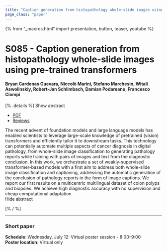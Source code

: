 ```yaml
---
title: "Caption generation from histopathology whole-slide images using pre-trained transformers"
page_class: "paper"
---
```


{% from "_macros.html" import presentation, button, teaser, youtube %}

# S085 - Caption generation from histopathology whole-slide images using pre-trained transformers

#### Bryan Cardenas Guevara, Niccolò Marini, Stefano Marchesin, Witali Aswolinskiy, Robert-Jan Schlimbach, Damian Podareanu, Francesco Ciompi


[% .details %]
<a class="toggle_visibility" data-selector=".abstract" data-level="3">Show abstract</a>
- <a href="https://openreview.net/pdf?id=gpsfGAOUs58">PDF</a>
- <a href="https://openreview.net/forum?id=gpsfGAOUs58">Reviews</a>

<p>
    <span class="abstract">
        The recent advent of foundation models and large language models has enabled scientists to leverage large-scale knowledge of pretrained (vision) transformers and efficiently tailor it to downstream tasks. This technology can potentially automate multiple aspects of cancer diagnosis in digital pathology, from whole-slide image classification to generating pathology reports while training with pairs of images and text from the diagnostic conclusion. In this work, we orchestrate a set of weakly-supervised transformer-based models with a first aim to address both whole-slide image classification and captioning, addressing the automatic generation of the conclusion of pathology reports in the form of image captions. We report our first results on a multicentric multilingual dataset of colon polyps and biopsies. We achieve high diagnostic accuracy with no supervision and cheap computational adaptation.
        <br>
        <span class="actions"><a class="toggle_visibility" data-level="2">Hide abstract</a></span>
    </span>
</p>
[% / %]

---


### Short paper

**Schedule**: Wednesday, July 12: Virtual poster session - 8:00–9:00<br>
**Poster location**: Virtual only

